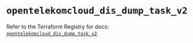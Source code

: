 # `opentelekomcloud_dis_dump_task_v2`

Refer to the Terraform Registry for docs: [`opentelekomcloud_dis_dump_task_v2`](https://registry.terraform.io/providers/opentelekomcloud/opentelekomcloud/1.36.12/docs/resources/dis_dump_task_v2).
